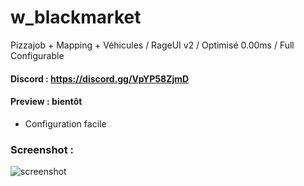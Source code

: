# w_blackmarket
Pizzajob + Mapping + Véhicules / RageUI v2 / Optimisé 0.00ms / Full Configurable

#### Discord : https://discord.gg/VpYP58ZjmD

#### Preview : bientôt

- Configuration facile

### Screenshot :

![screenshot](https://cdn.discordapp.com/attachments/938819822144352316/973294848721440798/unknown.png?size=4096)
